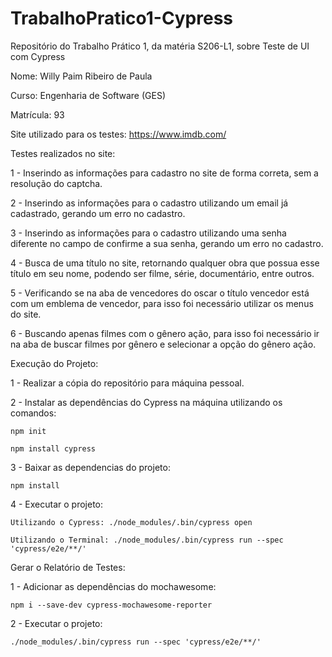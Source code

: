 # TrabalhoPratico1-Cypress
Repositório do Trabalho Prático 1, da matéria S206-L1, sobre Teste de UI com Cypress

Nome: Willy Paim Ribeiro de Paula

Curso: Engenharia de Software (GES)

Matrícula: 93

Site utilizado para os testes: https://www.imdb.com/

Testes realizados no site:

1 - Inserindo as informações para cadastro no site de forma correta, sem a resolução do captcha.

2 - Inserindo as informações para o cadastro utilizando um email já cadastrado, gerando um erro no cadastro.

3 - Inserindo as informações para o cadastro utilizando uma senha diferente no campo de confirme a sua senha, gerando um erro no cadastro.

4 - Busca de uma título no site, retornando qualquer obra que possua esse título em seu nome, podendo ser filme, série, documentário, entre outros.

5 - Verificando se na aba de vencedores do oscar o título vencedor está com um emblema de vencedor, para isso foi necessário utilizar os menus do site.

6 - Buscando apenas filmes com o gênero ação, para isso foi necessário ir na aba de buscar filmes por gênero e selecionar a opção do gênero ação.


Execução do Projeto:

1 - Realizar a cópia do repositório para máquina pessoal.

2 - Instalar as dependências do Cypress na máquina utilizando os comandos:

    npm init

    npm install cypress

3 - Baixar as dependencias do projeto:

    npm install

4 - Executar o projeto:

    Utilizando o Cypress: ./node_modules/.bin/cypress open

    Utilizando o Terminal: ./node_modules/.bin/cypress run --spec 'cypress/e2e/**/'


Gerar o Relatório de Testes:

1 - Adicionar as dependências do mochawesome:

    npm i --save-dev cypress-mochawesome-reporter

2 - Executar o projeto:

    ./node_modules/.bin/cypress run --spec 'cypress/e2e/**/'

